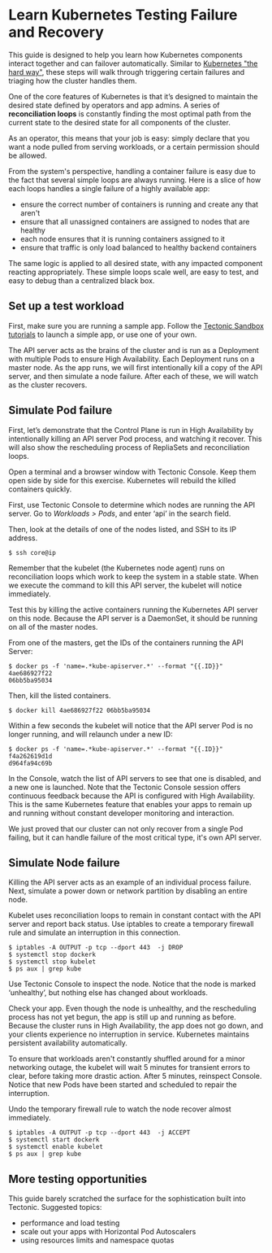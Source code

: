 # Learn Kubernetes Testing Failure and Recovery

This guide is designed to help you learn how Kubernetes components interact together and can failover automatically. Similar to [Kubernetes "the hard way"][hardway], these steps will walk through triggering certain failures and triaging how the cluster handles them.

One of the core features of Kubernetes is that it’s designed to maintain the desired state defined by operators and app admins. A series of **reconciliation loops** is constantly finding the most optimal path from the current state to the desired state for all components of the cluster.

As an operator, this means that your job is easy: simply declare that you want a node pulled from serving workloads, or a certain permission should be allowed.

From the system's perspective, handling a container failure is easy due to the fact that several simple loops are always running. Here is a slice of how each loops handles a single failure of a highly available app:
- ensure the correct number of containers is running and create any that aren't
- ensure that all unassigned containers are assigned to nodes that are healthy
- each node ensures that it is running containers assigned to it
- ensure that traffic is only load balanced to healthy backend containers

The same logic is applied to all desired state, with any impacted component reacting appropriately. These simple loops scale well, are easy to test, and easy to debug than a centralized black box.

## Set up a test workload

First, make sure you are running a sample app. Follow the [Tectonic Sandbox tutorials][first-app] to launch a simple app, or use one of your own.

The API server acts as the brains of the cluster and is run as a Deployment with multiple Pods to ensure High Availability. Each Deployment runs on a master node. As the app runs, we will first intentionally kill a copy of the API server, and then simulate a node failure. After each of these, we will watch as the cluster recovers.

## Simulate Pod failure

First, let’s demonstrate that the Control Plane is run in High Availability by intentionally killing an API server Pod process, and watching it recover. This will also show the rescheduling process of RepliaSets and reconciliation loops.

Open a terminal and a browser window with Tectonic Console. Keep them open side by side for this exercise. Kubernetes will rebuild the killed containers quickly.

First, use Tectonic Console to determine which nodes are running the API server.
Go to *Workloads > Pods*, and enter ‘api’ in the search field.

Then, look at the details of one of the nodes listed, and SSH to its IP address.

```
$ ssh core@ip
```

Remember that the kubelet (the Kubernetes node agent) runs on reconciliation loops which work to keep the system in a stable state. When we execute the command to kill this API server, the kubelet will notice immediately.

Test this by killing the active containers running the Kubernetes API server on this node. Because the API server is a DaemonSet, it should be running on all of the master nodes.

From one of the masters, get the IDs of the containers running the API Server:

```
$ docker ps -f 'name=.*kube-apiserver.*' --format "{{.ID}}"
4ae686927f22
06bb5ba95034
```
Then, kill the listed containers.

```
$ docker kill 4ae686927f22 06bb5ba95034
```

Within a few seconds the kubelet will notice that the API server Pod is no longer running, and will relaunch under a new ID:

```
$ docker ps -f 'name=.*kube-apiserver.*' --format "{{.ID}}"
f4a262619d1d
d964fa94c69b
```

In the Console, watch the list of API servers to see that one is disabled, and a new one is launched. Note that the Tectonic Console session offers continuous feedback because the API is configured with High Availability. This is the same Kubernetes feature that enables your apps to remain up and running without constant developer monitoring and interaction.

We just proved that our cluster can not only recover from a single Pod failing, but it can handle failure of the most critical type, it's own API server.

## Simulate Node failure

Killing the API server acts as an example of an individual process failure. Next, simulate a power down or network partition by disabling an entire node.

Kubelet uses reconciliation loops to remain in constant contact with the API server and report back status. Use iptables to create a temporary firewall rule and simulate an interruption in this connection.

```
$ iptables -A OUTPUT -p tcp --dport 443  -j DROP
$ systemctl stop dockerk
$ systemctl stop kubelet
$ ps aux | grep kube
```

Use Tectonic Console to inspect the node. Notice that the node is marked ‘unhealthy’, but nothing else has changed about workloads.

Check your app. Even though the node is unhealthy, and the rescheduling process has not yet begun, the app is still up and running as before. Because the cluster runs in High Availability, the app does not go down, and your clients experience no interruption in service. Kubernetes maintains persistent availability automatically.

To ensure that workloads aren't constantly shuffled around for a minor networking outage, the kubelet will wait 5 minutes for transient errors to clear, before taking more drastic action. After 5 minutes, reinspect Console. Notice that new Pods have been started and scheduled to repair the interruption.

Undo the temporary firewall rule to watch the node recover almost immediately.

```
$ iptables -A OUTPUT -p tcp --dport 443  -j ACCEPT
$ systemctl start dockerk
$ systemctl enable kubelet
$ ps aux | grep kube

```

## More testing opportunities

This guide barely scratched the surface for the sophistication built into Tectonic. Suggested topics:
 - performance and load testing
 - scale out your apps with Horizontal Pod Autoscalers
 - using resources limits and namespace quotas

[first-app]: https://coreos.com/tectonic/docs/latest/tutorials/sandbox/first-app.html
[hardway]: https://github.com/kelseyhightower/kubernetes-the-hard-way
